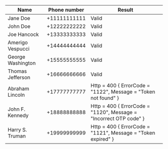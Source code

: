 | Name              | Phone number | Result                                                            |
| ----------------- | ------------ | ----------------------------------------------------------------- |
| Jane Doe          | +11111111111 | Valid                                                             |
| John Doe          | +12222222222 | Valid                                                             |
| Joe Hancock       | +13333333333 | Valid                                                             |
| Amerigo Vespucci  | +14444444444 | Valid                                                             |
| George Washington | +15555555555 | Valid                                                             |
| Thomas Jefferson  | +16666666666 | Valid                                                             |
| Abraham Lincoln   | +17777777777 | Http = 400 \{ ErrorCode = "1122", Message = "Token not found" \}    |
| John F. Kennedy   | +18888888888 | Http = 400 \{ ErrorCode = "1120", Message = "Incorrect OTP code" \} |
| Harry S. Truman   | +19999999999 | Http = 400 \{ ErrorCode = "1121", Message = "Token expired" \}      |
